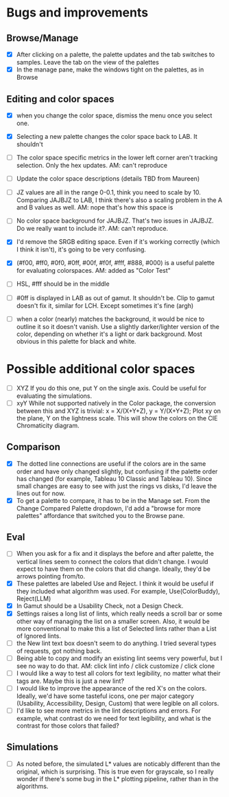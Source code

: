 # Bugs and improvements

## Browse/Manage

- [x] After clicking on a palette, the palette updates and the tab switches to samples. Leave the tab on the view of the palettes
- [x] In the manage pane, make the windows tight on the palettes, as in Browse

## Editing and color spaces

- [x] when you change the color space, dismiss the menu once you select one.
- [x] Selecting a new palette changes the color space back to LAB. It shouldn't
- [ ] The color space specific metrics in the lower left corner aren't tracking selection. Only the hex updates. AM: can't reproduce
- [ ] Update the color space descriptions (details TBD from Maureen)
- [ ] JZ values are all in the range 0-0.1, think you need to scale by 10. Comparing JAJBJZ to LAB, I think there's also a scaling problem in the A and B values as well. AM: nope that's how this space is
- [ ] No color space background for JAJBJZ. That's two issues in JAJBJZ. Do we really want to include it?. AM: can't reproduce.
- [x] I'd remove the SRGB editing space. Even if it's working correctly (which I think it isn't), it's going to be very confusing.

- [x] (#f00, #ff0, #0f0, #0ff, #00f, #f0f, #fff, #888, #000) is a useful palette for evaluating colorspaces. AM: added as "Color Test"
- [ ] HSL, #fff should be in the middle
- [ ] #0ff is displayed in LAB as out of gamut. It shouldn't be. Clip to gamut doesn't fix it, similar for LCH. Except sometimes it's fine (argh)
- [ ] when a color (nearly) matches the background, it would be nice to outline it so it doesn't vanish. Use a slightly darker/lighter version of the color, depending on whether it's a light or dark background. Most obvious in this palette for black and white.

# Possible additional color spaces

- [ ] XYZ If you do this one, put Y on the single axis. Could be useful for evaluating the simulations.
- [ ] xyY While not supported natively in the Color package, the conversion between this and XYZ is trivial: x = X/(X+Y+Z), y = Y/(X+Y+Z); Plot xy on the plane, Y on the lightness scale. This will show the colors on the CIE Chromaticity diagram.

## Comparison

- [x] The dotted line connections are useful if the colors are in the same order and have only changed slightly, but confusing if the palette order has changed (for example, Tableau 10 Classic and Tableau 10). Since small changes are easy to see with just the rings vs disks, I'd leave the lines out for now.
- [x] To get a palette to compare, it has to be in the Manage set. From the Change Compared Palette dropdown, I'd add a "browse for more palettes" affordance that switched you to the Browse pane.

## Eval

- [ ] When you ask for a fix and it displays the before and after palette, the vertical lines seem to connect the colors that didn't change. I would expect to have them on the colors that did change. Ideally, they'd be arrows pointing from/to.
- [x] These palettes are labeled Use and Reject. I think it would be useful if they included what algorithm was used. For example, Use(ColorBuddy), Reject(LLM)
- [x] In Gamut should be a Usability Check, not a Design Check.
- [x] Settings raises a long list of lints, which really needs a scroll bar or some other way of managing the list on a smaller screen. Also, it would be more conventional to make this a list of Selected lints rather than a List of Ignored lints.
- [ ] the New lint text box doesn't seem to do anything. I tried several types of requests, got nothing back.
- [ ] Being able to copy and modify an existing lint seems very powerful, but I see no way to do that. AM: click lint info / click customize / click clone
- [ ] I would like a way to test all colors for text legibility, no matter what their tags are. Maybe this is just a new lint?
- [ ] I would like to improve the appearance of the red X's on the colors. Ideally, we'd have some tasteful icons, one per major category (Usability, Accessibility, Design, Custom) that were legible on all colors.
- [ ] I'd like to see more metrics in the lint descriptions and errors. For example, what contrast do we need for text legibility, and what is the contrast for those colors that failed?

## Simulations

- [ ] As noted before, the simulated L* values are noticably different than the original, which is surprising. This is true even for grayscale, so I really wonder if there's some bug in the L* plotting pipeline, rather than in the algorithms.

